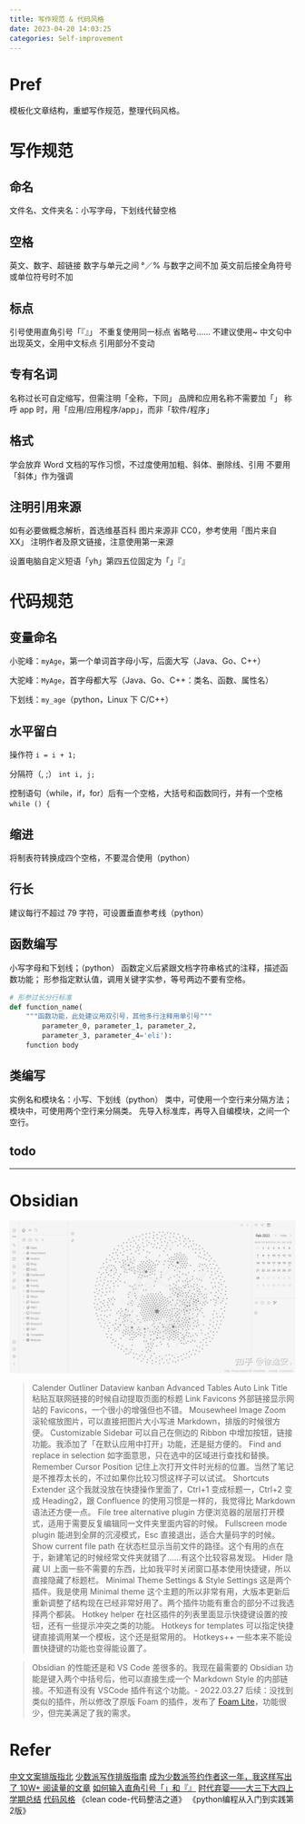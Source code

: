 ```yaml
---
title: 写作规范 & 代码风格
date: 2023-04-20 14:03:25
categories: Self-improvement
---
```

# Pref

模板化文章结构，重塑写作规范，整理代码风格。

# 写作规范

## 命名

文件名、文件夹名：小写字母，下划线代替空格

## 空格

英文、数字、超链接
数字与单元之间
°／% 与数字之间不加
英文前后接全角符号或单位符号时不加

## 标点

引号使用直角引号「『』」
不重复使用同一标点
省略号……
不建议使用~
中文句中出现英文，全用中文标点
引用部分不变动

## 专有名词

名称过长可自定缩写，但需注明「全称，下同」
品牌和应用名称不需要加「」
称呼 app 时，用「应用/应用程序/app」，而非「软件/程序」

## 格式

学会放弃 Word 文档的写作习惯，不过度使用加粗、斜体、删除线、引用
不要用「斜体」作为强调

## 注明引用来源

如有必要做概念解析，首选维基百科
图片来源非 CC0，参考使用「图片来自 XX」
注明作者及原文链接，注意使用第一来源

设置电脑自定义短语「yh」第四五位固定为「」『』

# 代码规范

## 变量命名

小驼峰：`myAge`，第一个单词首字母小写，后面大写（Java、Go、C++）

大驼峰：`MyAge`，首字母都大写（Java、Go、C++：类名、函数、属性名）

下划线：`my_age`（python，Linux 下 C/C++）

## 水平留白

操作符 `i = i + 1;`

分隔符（, ;） `int i, j;`

控制语句（while，if，for）后有一个空格，大括号和函数同行，并有一个空格 `while () {`

## 缩进

将制表符转换成四个空格，不要混合使用（python）

## 行长

建议每行不超过 79 字符，可设置垂直参考线（python）

## 函数编写

小写字母和下划线；（python）
函数定义后紧跟文档字符串格式的注释，描述函数功能；
形参指定默认值，调用关键字实参，等号两边不要有空格。
```python
# 形参过长分行标准
def function_name(
    """函数功能，此处建议用双引号，其他多行注释用单引号"""
        parameter_0, parameter_1, parameter_2,
        parameter_3, parameter_4='eli'):
    function body
```

## 类编写

实例名和模块名：小写、下划线（python）
类中，可使用一个空行来分隔方法；
模块中，可使用两个空行来分隔类。
先导入标准库，再导入自编模块，之间一个空行。


## todo











---

# Obsidian

![](/images/obsidian.jpg)

> Calender
> Outliner
> Dataview
> kanban
> Advanced Tables
> Auto Link Title
> 粘贴互联网链接的时候自动提取页面的标题
> Link Favicons
> 外部链接显示网站的 Favicons，一个很小的增强但也不错。
> Mousewheel Image Zoom
> 滚轮缩放图片，可以直接把图片大小写进 Markdown，排版的时候很方便。
> Customizable Sidebar
> 可以自己在侧边的 Ribbon 中增加按钮，链接功能。我添加了「在默认应用中打开」功能，还是挺方便的。
> Find and replace in selection
> 如字面意思，只在选中的区域进行查找和替换。
> Remember Cursor Position
> 记住上次打开文件时光标的位置。当然了笔记是不推荐太长的，不过如果你比较习惯这样子可以试试。
> Shortcuts Extender
> 这个我就没放在快捷操作里面了，Ctrl+1 变成标题一，Ctrl+2 变成 Heading2，跟 Confluence 的使用习惯是一样的，我觉得比 Markdown 语法还方便一点。
> File tree alternative plugin
> 方便浏览器的层层打开模式，适用于需要反复编辑同一文件夹里面内容的时候。
> Fullscreen mode plugin
> 能进到全屏的沉浸模式，Esc 直接退出，适合大量码字的时候。
> Show current file path
> 在状态栏显示当前文件的路径。这个有用的点在于，新建笔记的时候经常文件夹就错了……有这个比较容易发现。
> Hider
> 隐藏 UI 上面一些不需要的东西，比如我平时关闭窗口基本使用快捷键，所以直接隐藏了标题栏。
> Minimal Theme Settings & Style Settings
> 这是两个插件。我是使用 Minimal theme 这个主题的所以非常有用，大版本更新后重新调整了结构现在已经非常好用了。两个插件功能有重合的部分不过我选择两个都装。
> Hotkey helper
> 在社区插件的列表里面显示快捷键设置的按钮，还有一些提示冲突之类的功能。
> Hotkeys for templates
> 可以指定快捷键直接调用某一个模板，这个还是挺常用的。
> Hotkeys++
> 一些本来不能设置快捷键的功能也变得能设置了。

> Obsidian 的性能还是和 VS Code 差很多的。我现在最需要的 Obsidian 功能是键入两个中括号后，他可以直接生成一个 Markdown Style 的内部链接。不知道有没有 VSCode 插件有这个功能。- 2022.03.27 后续：没找到类似的插件，所以修改了原版 Foam 的插件，发布了 [Foam Lite](https://marketplace.visualstudio.com/items?itemName=theowenyoung.foam-lite-vscode)，功能很少，但完美满足了我的需求。

# Refer

[中文文案排版指北](https://github.com/sparanoid/chinese-copywriting-guidelines)
[少数派写作排版指南](https://sspai.com/post/37815)
[成为少数派签约作者这一年，我这样写出了 10W+ 阅读量的文章](https://zhuanlan.zhihu.com/p/34268524)
[如何输入直角引号「」和『』](https://www.zhihu.com/question/19755746/answer/20974607)
[时代弃婴——大三下大四上学期总结](https://xcbyao.com/2023/02/07/Semester_6_7_summary)
[代码风格](https://www.programmercarl.com)
《clean code-代码整洁之道》
《python编程从入门到实践第2版》